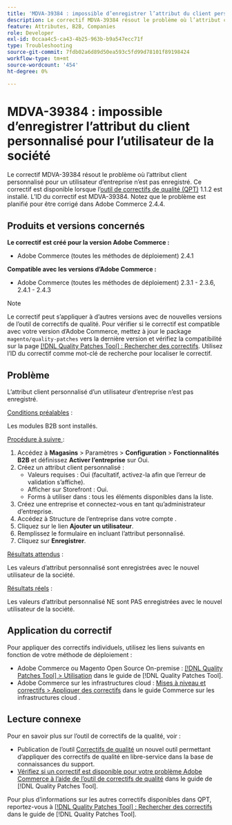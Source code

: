 ```yaml
---
title: 'MDVA-39384 : impossible d’enregistrer l’attribut du client personnalisé pour l’utilisateur de la société'
description: Le correctif MDVA-39384 résout le problème où l’attribut client personnalisé pour un utilisateur d’entreprise n’est pas enregistré. Ce correctif est disponible lorsque l’outil [Outil de correctifs de la qualité (QPT)](https://experienceleague.adobe.com/fr/docs/commerce-operations/tools/quality-patches-tool/quality-patches-tool-to-self-serve-quality-patches) 1.1.2 est installé. L’ID du correctif est MDVA-39384. Notez que le problème est planifié pour être corrigé dans Adobe Commerce 2.4.4.
feature: Attributes, B2B, Companies
role: Developer
exl-id: 0ccaa4c5-ca43-4b25-963b-b9a547ecc71f
type: Troubleshooting
source-git-commit: 7fdb02a6d89d50ea593c5fd99d78101f89198424
workflow-type: tm+mt
source-wordcount: '454'
ht-degree: 0%

---
```


# MDVA-39384 : impossible d’enregistrer l’attribut du client personnalisé pour l’utilisateur de la société

Le correctif MDVA-39384 résout le problème où l’attribut client personnalisé pour un utilisateur d’entreprise n’est pas enregistré. Ce correctif est disponible lorsque l’[outil de correctifs de qualité (QPT)](https://experienceleague.adobe.com/fr/docs/commerce-operations/tools/quality-patches-tool/quality-patches-tool-to-self-serve-quality-patches) 1.1.2 est installé. L’ID du correctif est MDVA-39384. Notez que le problème est planifié pour être corrigé dans Adobe Commerce 2.4.4.

## Produits et versions concernés

**Le correctif est créé pour la version Adobe Commerce :**

* Adobe Commerce (toutes les méthodes de déploiement) 2.4.1

**Compatible avec les versions d’Adobe Commerce :**

* Adobe Commerce (toutes les méthodes de déploiement) 2.3.1 - 2.3.6, 2.4.1 - 2.4.3

>[!NOTE]
>
>Le correctif peut s’appliquer à d’autres versions avec de nouvelles versions de l’outil de correctifs de qualité. Pour vérifier si le correctif est compatible avec votre version d’Adobe Commerce, mettez à jour le package `magento/quality-patches` vers la dernière version et vérifiez la compatibilité sur la page [[!DNL Quality Patches Tool] : Rechercher des correctifs](https://experienceleague.adobe.com/fr/docs/commerce-operations/tools/quality-patches-tool/quality-patches-tool-to-self-serve-quality-patches). Utilisez l’ID du correctif comme mot-clé de recherche pour localiser le correctif.

## Problème

L’attribut client personnalisé d’un utilisateur d’entreprise n’est pas enregistré.

<u>Conditions préalables</u> :

Les modules B2B sont installés.

<u>Procédure à suivre </u> :

1. Accédez à **Magasins** > Paramètres > **Configuration** > **Fonctionnalités B2B** et définissez **Activer l’entreprise** sur Oui.
1. Créez un attribut client personnalisé :
   * Valeurs requises : Oui (facultatif, activez-la afin que l’erreur de validation s’affiche).
   * Afficher sur Storefront : Oui.
   * Forms à utiliser dans : tous les éléments disponibles dans la liste.
1. Créez une entreprise et connectez-vous en tant qu’administrateur d’entreprise.
1. Accédez à Structure de l’entreprise dans votre compte .
1. Cliquez sur le lien **Ajouter un utilisateur**.
1. Remplissez le formulaire en incluant l’attribut personnalisé.
1. Cliquez sur **Enregistrer**.

<u>Résultats attendus</u> :

Les valeurs d’attribut personnalisé sont enregistrées avec le nouvel utilisateur de la société.

<u>Résultats réels</u> :

Les valeurs d’attribut personnalisé NE sont PAS enregistrées avec le nouvel utilisateur de la société.

## Application du correctif

Pour appliquer des correctifs individuels, utilisez les liens suivants en fonction de votre méthode de déploiement :

* Adobe Commerce ou Magento Open Source On-premise : [[!DNL Quality Patches Tool] > Utilisation](/help/tools/quality-patches-tool/usage.md) dans le guide de [!DNL Quality Patches Tool].
* Adobe Commerce sur les infrastructures cloud : [Mises à niveau et correctifs > Appliquer des correctifs](https://experienceleague.adobe.com/docs/commerce-cloud-service/user-guide/develop/upgrade/apply-patches.html?lang=fr) dans le guide Commerce sur les infrastructures cloud .

## Lecture connexe

Pour en savoir plus sur l’outil de correctifs de la qualité, voir :

* Publication de l’outil [Correctifs de qualité](https://experienceleague.adobe.com/fr/docs/commerce-operations/tools/quality-patches-tool/quality-patches-tool-to-self-serve-quality-patches) un nouvel outil permettant d’appliquer des correctifs de qualité en libre-service dans la base de connaissances du support.
* [Vérifiez si un correctif est disponible pour votre problème Adobe Commerce à l’aide de l’outil de correctifs de qualité](/help/tools/quality-patches-tool/patches-available-in-qpt/check-patch-for-magento-issue-with-magento-quality-patches.md) dans le guide de [!DNL Quality Patches Tool].

Pour plus d’informations sur les autres correctifs disponibles dans QPT, reportez-vous à [[!DNL Quality Patches Tool] : Rechercher des correctifs](https://experienceleague.adobe.com/tools/commerce-quality-patches/index.html?lang=fr) dans le guide de [!DNL Quality Patches Tool].
